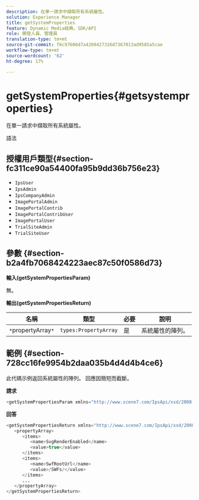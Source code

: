 ```yaml
---
description: 在單一請求中擷取所有系統屬性。
solution: Experience Manager
title: getSystemProperties
feature: Dynamic Media經典，SDK/API
role: 開發人員、管理員
translation-type: tm+mt
source-git-commit: f6c97606d7a4209427316d7367013ad9585a5cae
workflow-type: tm+mt
source-wordcount: '62'
ht-degree: 17%

---
```



# getSystemProperties{#getsystemproperties}

在單一請求中擷取所有系統屬性。

語法

## 授權用戶類型{#section-fc311ce90a54400fa95b9dd36b756e23}

* `IpsUser`
* `IpsAdmin`
* `IpsCompanyAdmin`
* `ImagePortalAdmin`
* `ImagePortalContrib`
* `ImagePortalContribUser`
* `ImagePortalUser`
* `TrialSiteAdmin`
* `TrialSiteUser`

## 參數 {#section-b2a4fb7068424223aec87c50f0586d73}

**輸入(getSystemPropertiesParam)**

無。

**輸出(getSystemPropertiesReturn)**

| 名稱 | 類型 | 必要 | 說明 |
|---|---|---|---|
| `*`propertyArray`*` | `types:PropertyArray` | 是 | 系統屬性的陣列。 |

## 範例 {#section-728cc16fe9954b2daa035b4d4d4b4ce6}

此代碼示例返回系統屬性的陣列。 回應因簡短而截斷。

**請求**

```java
<getSystemPropertiesParam xmlns="http://www.scene7.com/IpsApi/xsd/2008-09-10"/>
```

**回答**

```java
<getSystemPropertiesReturn xmlns="http://www.scene7.com/IpsApi/xsd/2008-09-10"> 
   <propertyArray> 
      <items> 
         <name>SvgRenderEnabled</name> 
         <value>true</value> 
      </items> 
      <items> 
         <name>SwfRootUrl</name> 
         <value>/SWFs/</value> 
      </items> 
      ... 
   </propertyArray> 
</getSystemPropertiesReturn>
```

